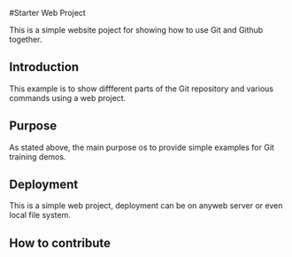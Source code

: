 #Starter Web Project

This is a simple website poject for showing how to use Git and Github together.

## Introduction

This example is to show diffferent parts of the Git repository and various commands using a web project.

## Purpose

As stated above, the main purpose os to provide simple examples for Git training demos.

## Deployment

This is a simple web project, deployment can be on anyweb server or even local file system.

## How to contribute
